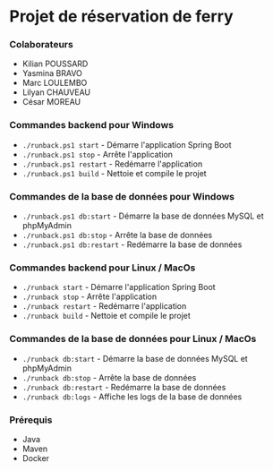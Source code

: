 ﻿# Projet de réservation de ferry
### Colaborateurs
- Kilian POUSSARD
- Yasmina BRAVO
- Marc LOULEMBO
- Lilyan CHAUVEAU
- César MOREAU

### Commandes backend pour Windows
- `./runback.ps1 start` - Démarre l'application Spring Boot
- `./runback.ps1 stop` - Arrête l'application
- `./runback.ps1 restart` - Redémarre l'application
- `./runback.ps1 build` - Nettoie et compile le projet
### Commandes de la base de données pour Windows
- `./runback.ps1 db:start` - Démarre la base de données MySQL et phpMyAdmin
- `./runback.ps1 db:stop` - Arrête la base de données
- `./runback.ps1 db:restart` - Redémarre la base de données



### Commandes backend pour Linux / MacOs
- `./runback start` - Démarre l'application Spring Boot
- `./runback stop` - Arrête l'application
- `./runback restart` - Redémarre l'application
- `./runback build` - Nettoie et compile le projet

### Commandes de la base de données pour Linux / MacOs
- `./runback db:start` - Démarre la base de données MySQL et phpMyAdmin
- `./runback db:stop` - Arrête la base de données
- `./runback db:restart` - Redémarre la base de données
- `./runback db:logs` - Affiche les logs de la base de données

### Prérequis
- Java
- Maven
- Docker

